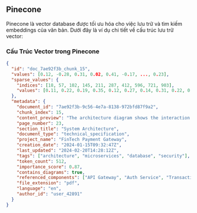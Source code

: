 ## Pinecone

Pinecone là vector database được tối ưu hóa cho việc lưu trữ và tìm kiếm embeddings của văn bản. Dưới đây là ví dụ chi tiết về cấu trúc lưu trữ vector:

### Cấu Trúc Vector trong Pinecone

```json
{
  "id": "doc_7ae92f3b_chunk_15",
  "values": [0.12, -0.28, 0.31, 0.02, 0.41, -0.17, ..., 0.23],
  "sparse_values": {
    "indices": [18, 57, 102, 145, 211, 287, 412, 596, 721, 903],
    "values": [0.11, 0.22, 0.19, 0.35, 0.12, 0.27, 0.14, 0.31, 0.22, 0.18]
  },
  "metadata": {
    "document_id": "7ae92f3b-9c56-4e7a-8138-972bfd87f9a2",
    "chunk_index": 15,
    "content_preview": "The architecture diagram shows the interaction between the microservices and database layer...",
    "page_number": 23,
    "section_title": "System Architecture",
    "document_type": "technical_specification",
    "project_name": "FinTech Payment Gateway",
    "creation_date": "2024-01-15T09:32:47Z",
    "last_updated": "2024-02-20T14:28:12Z",
    "tags": ["architecture", "microservices", "database", "security"],
    "token_count": 512,
    "importance_score": 0.87,
    "contains_diagrams": true,
    "referenced_components": ["API Gateway", "Auth Service", "Transaction Service", "Database Layer"],
    "file_extension": "pdf",
    "language": "en",
    "author_id": "user_42891"
  }
}
```